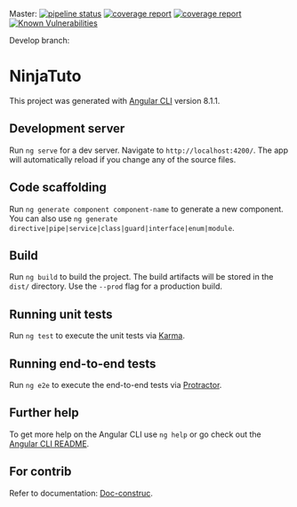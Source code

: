 Master:
[![pipeline status](https://gitlab.com/JeffReb/ninja-tuto/badges/master/pipeline.svg)](https://gitlab.com/JeffReb/ninja-tuto/commits/master)
[![coverage report](https://gitlab.com/JeffReb/ninja-tuto/badges/master/coverage.svg)](https://gitlab.com/JeffReb/ninja-tuto/commits/master)
[![coverage report](https://gitlab.com/JeffReb/ninja-tuto/badges/master/coverage.svg)](https://gitlab.com/JeffReb/ninja-tuto/commits/master)
[![Known Vulnerabilities](https://snyk.io//test/github/jeffAerials/ninja-tuto/badge.svg?targetFile=package.json)](https://snyk.io//test/github/jeffAerials/ninja-tuto?targetFile=package.json)


Develop branch:



# NinjaTuto

This project was generated with [Angular CLI](https://github.com/angular/angular-cli) version 8.1.1.

## Development server

Run `ng serve` for a dev server. Navigate to `http://localhost:4200/`. The app will automatically reload if you change any of the source files.

## Code scaffolding

Run `ng generate component component-name` to generate a new component. You can also use `ng generate directive|pipe|service|class|guard|interface|enum|module`.

## Build

Run `ng build` to build the project. The build artifacts will be stored in the `dist/` directory. Use the `--prod` flag for a production build.

## Running unit tests

Run `ng test` to execute the unit tests via [Karma](https://karma-runner.github.io).

## Running end-to-end tests

Run `ng e2e` to execute the end-to-end tests via [Protractor](http://www.protractortest.org/).

## Further help

To get more help on the Angular CLI use `ng help` or go check out the [Angular CLI README](https://github.com/angular/angular-cli/blob/master/README.md).

## For contrib

Refer to documentation: [Doc-construc](doc-construct/README.md).
